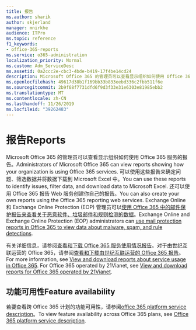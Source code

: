 ```yaml
---
title: 报告
ms.author: sharik
author: skjerland
manager: mnirkhe
audience: ITPro
ms.topic: reference
f1_keywords:
- office-365-reports
ms.service: o365-administration
localization_priority: Normal
ms.custom: Adm_ServiceDesc
ms.assetid: 0a2ccc2e-cbc3-4bde-b419-17f4be14cd24
description: Microsoft Office 365 的管理员可以查看显示组织如何使用 Office 365 服务的报告。 可以使用这些报告来确定问题、筛选数据并将数据下载到 Microsoft Excel 中。 还可以使用 Office 365 报告 Web 服务创建你自己的报告。 Exchange Online 和 Exchange Online Protection (EOP) 管理员可以使用 Office 365 中的邮件保护报告来查看关于恶意软件、垃圾邮件和规则检测的数据。
ms.openlocfilehash: 49617d38b1f169bb33b833eebd336c2fbb511f6e
ms.sourcegitcommit: 2b9f68f7731dfd6f9d3f33e31e6303e81985ebb2
ms.translationtype: MT
ms.contentlocale: zh-CN
ms.lasthandoff: 11/26/2019
ms.locfileid: "39262483"
---
```

# <a name="reports"></a><span data-ttu-id="5b1dc-106">报告</span><span class="sxs-lookup"><span data-stu-id="5b1dc-106">Reports</span></span>

<span data-ttu-id="5b1dc-107">Microsoft Office 365 的管理员可以查看显示组织如何使用 Office 365 服务的报告。</span><span class="sxs-lookup"><span data-stu-id="5b1dc-107">Administrators of Microsoft Office 365 can view reports showing how your organization is using Office 365 services.</span></span> <span data-ttu-id="5b1dc-108">可以使用这些报告来确定问题、筛选数据并将数据下载到 Microsoft Excel 中。</span><span class="sxs-lookup"><span data-stu-id="5b1dc-108">You can use these reports to identify issues, filter data, and download data to Microsoft Excel.</span></span> <span data-ttu-id="5b1dc-109">还可以使用 Office 365 报告 Web 服务创建你自己的报告。</span><span class="sxs-lookup"><span data-stu-id="5b1dc-109">You can also create your own reports using the Office 365 reporting web services.</span></span> <span data-ttu-id="5b1dc-110">Exchange Online 和 Exchange Online Protection (EOP) 管理员可以[使用 Office 365 中的邮件保护报告来查看关于恶意软件、垃圾邮件和规则检测的数据](https://go.microsoft.com/fwlink/p/?LinkId=401102)。</span><span class="sxs-lookup"><span data-stu-id="5b1dc-110">Exchange Online and Exchange Online Protection (EOP) administrators can [use mail protection reports in Office 365 to view data about malware, spam, and rule detections](https://go.microsoft.com/fwlink/p/?LinkId=401102).</span></span>
  
<span data-ttu-id="5b1dc-p103">有关详细信息，请参阅[查看和下载 Office 365 服务使用情况报告](https://go.microsoft.com/fwlink/p/?LinkID=270182)。对于由世纪互联运营的 Office 365，请参阅[查看和下载由世纪互联运营的 Office 365 报告](https://go.microsoft.com/fwlink/?LinkID=733348&amp;clcid=0x409)。</span><span class="sxs-lookup"><span data-stu-id="5b1dc-p103">For more information, see [View and download reports about service usage in Office 365](https://go.microsoft.com/fwlink/p/?LinkID=270182). For Office 365 operated by 21Vianet, see [View and download reports for Office 365 operated by 21Vianet](https://go.microsoft.com/fwlink/?LinkID=733348&amp;clcid=0x409).</span></span>
  
## <a name="feature-availability"></a><span data-ttu-id="5b1dc-113">功能可用性</span><span class="sxs-lookup"><span data-stu-id="5b1dc-113">Feature availability</span></span>

<span data-ttu-id="5b1dc-114">若要查看跨 Office 365 计划的功能可用性，请参阅[office 365 platform service description](office-365-platform-service-description.md)。</span><span class="sxs-lookup"><span data-stu-id="5b1dc-114">To view feature availability across Office 365 plans, see [Office 365 platform service description](office-365-platform-service-description.md).</span></span>
  

